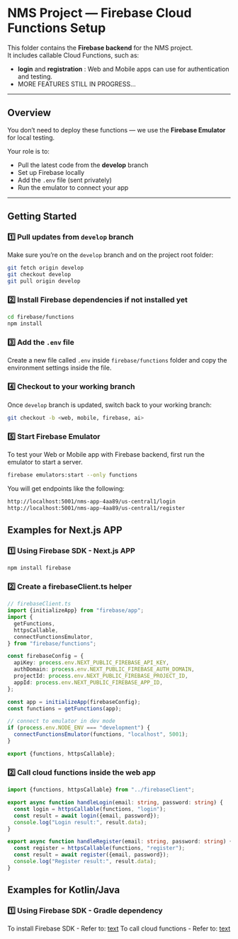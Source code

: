 # NMS Project — Firebase Cloud Functions Setup

This folder contains the **Firebase backend** for the NMS project.  
It includes callable Cloud Functions, such as:

- **login** and **registration** : Web and Mobile apps can use for authentication and testing.
- MORE FEATURES STILL IN PROGRESS...

---

## Overview

You don’t need to deploy these functions — we use the **Firebase Emulator** for local testing.

Your role is to:

- Pull the latest code from the **develop** branch
- Set up Firebase locally
- Add the `.env` file (sent privately)
- Run the emulator to connect your app

---

## Getting Started

### 1️⃣ Pull updates from `develop` branch

Make sure you’re on the `develop` branch and on the project root folder:

```bash
git fetch origin develop
git checkout develop
git pull origin develop
```

### 2️⃣ Install Firebase dependencies if not installed yet

```bash
cd firebase/functions
npm install
```

### 3️⃣ Add the `.env` file

Create a new file called `.env` inside `firebase/functions` folder and copy the environment settings inside the file.

### 4️⃣ Checkout to your working branch

Once `develop` branch is updated, switch back to your working branch:

```bash
git checkout -b <web, mobile, firebase, ai>
```

### 5️⃣ Start Firebase Emulator

To test your Web or Mobile app with Firebase backend, first run the emulator to start a server.

```bash
firebase emulators:start --only functions
```

You will get endpoints like the following:

```bash
http://localhost:5001/nms-app-4aa89/us-central1/login
http://localhost:5001/nms-app-4aa89/us-central1/register
```

## Examples for Next.js APP

### 1️⃣ Using Firebase SDK - Next.js APP

```bash
npm install firebase
```

### 2️⃣ Create a firebaseClient.ts helper

```typescript
// firebaseClient.ts
import {initializeApp} from "firebase/app";
import {
  getFunctions,
  httpsCallable,
  connectFunctionsEmulator,
} from "firebase/functions";

const firebaseConfig = {
  apiKey: process.env.NEXT_PUBLIC_FIREBASE_API_KEY,
  authDomain: process.env.NEXT_PUBLIC_FIREBASE_AUTH_DOMAIN,
  projectId: process.env.NEXT_PUBLIC_FIREBASE_PROJECT_ID,
  appId: process.env.NEXT_PUBLIC_FIREBASE_APP_ID,
};

const app = initializeApp(firebaseConfig);
const functions = getFunctions(app);

// connect to emulator in dev mode
if (process.env.NODE_ENV === "development") {
  connectFunctionsEmulator(functions, "localhost", 5001);
}

export {functions, httpsCallable};
```

### 2️⃣ Call cloud functions inside the web app

```typescript
import {functions, httpsCallable} from "../firebaseClient";

export async function handleLogin(email: string, password: string) {
  const login = httpsCallable(functions, "login");
  const result = await login({email, password});
  console.log("Login result:", result.data);
}

export async function handleRegister(email: string, password: string) {
  const register = httpsCallable(functions, "register");
  const result = await register({email, password});
  console.log("Register result:", result.data);
}
```

## Examples for Kotlin/Java

### 1️⃣ Using Firebase SDK - Gradle dependency

To install Firebase SDK - Refer to: [text](https://firebase.google.com/docs/android/setup)
To call cloud functions - Refer to: [text](https://firebase.google.com/docs/functions/callable#android)
